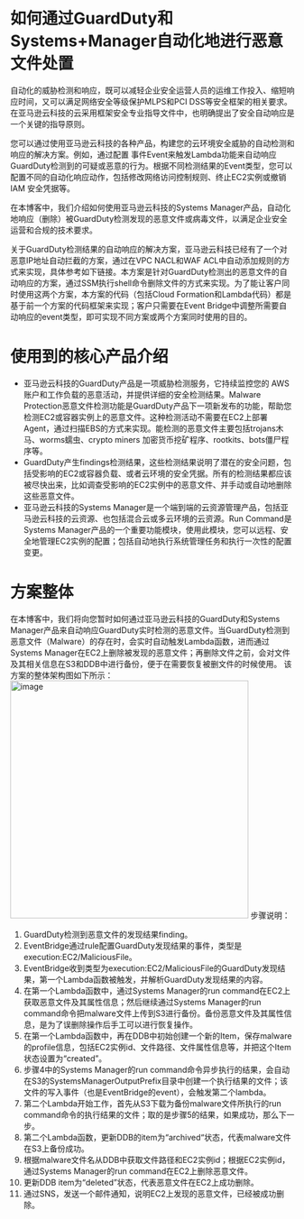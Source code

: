 # 如何通过GuardDuty和Systems+Manager自动化地进行恶意文件处置
自动化的威胁检测和响应，既可以减轻企业安全运营人员的运维工作投入、缩短响应时间，又可以满足网络安全等级保护MLPS和PCI DSS等安全框架的相关要求。在亚马逊云科技的云采用框架安全专业指导文件中，也明确提出了安全自动响应是一个关键的指导原则。

您可以通过使用亚马逊云科技的各种产品，构建您的云环境安全威胁的自动检测和响应的解决方案。例如，通过配置 事件Event来触发Lambda功能来自动响应GuardDuty检测到的可疑或恶意的行为。根据不同检测结果的Event类型，您可以配置不同的自动化响应动作，包括修改网络访问控制规则、终止EC2实例或撤销IAM 安全凭据等。

在本博客中，我们介绍如何使用亚马逊云科技的Systems Manager产品，自动化地响应（删除）被GuardDuty检测发现的恶意文件或病毒文件，以满足企业安全运营和合规的技术要求。

关于GuardDuty检测结果的自动响应的解决方案，亚马逊云科技已经有了一个对恶意IP地址自动拦截的方案，通过在VPC NACL和WAF ACL中自动添加规则的方式来实现，具体参考如下链接。本方案是针对GuardDuty检测出的恶意文件的自动响应的方案，通过SSM执行shell命令删除文件的方式来实现。为了能让客户同时使用这两个方案，本方案的代码（包括Cloud Formation和Lambda代码）都是基于前一个方案的代码框架来实现；客户只需要在Event Bridge中调整所需要自动响应的event类型，即可实现不同方案或两个方案同时使用的目的。

# 使用到的核心产品介绍
* 亚马逊云科技的GuardDuty产品是一项威胁检测服务，它持续监控您的 AWS 账户和工作负载的恶意活动，并提供详细的安全检测结果。Malware Protection恶意文件检测功能是GuardDuty产品下一项新发布的功能，帮助您检测EC2或容器实例上的恶意文件。这种检测活动不需要在EC2上部署Agent，通过扫描EBS的方式来实现。能检测的恶意文件主要包括trojans木马、worms蠕虫、crypto miners 加密货币挖矿程序、rootkits、bots僵尸程序等。
* GuardDuty产生findings检测结果，这些检测结果说明了潜在的安全问题，包括受影响的EC2或容器负载、或者云环境的安全凭据。所有的检测结果都应该被尽快出来，比如调查受影响的EC2实例中的恶意文件、并手动或自动地删除这些恶意文件。
* 亚马逊云科技的Systems Manager是一个端到端的云资源管理产品，包括亚马逊云科技的云资源、也包括混合云或多云环境的云资源。Run Command是Systems Manager产品的一个重要功能模块，使用此模块，您可以远程、安全地管理EC2实例的配置；包括自动地执行系统管理任务和执行一次性的配置变更。

# 方案整体
在本博客中，我们将向您暂时如何通过亚马逊云科技的GuardDuty和Systems Manager产品来自动响应GuardDuty实时检测的恶意文件。当GuardDuty检测到恶意文件（Malware）的存在时，会实时自动触发Lambda函数，进而通过Systems Manager在EC2上删除被发现的恶意文件；再删除文件之前，会对文件及其相关信息在S3和DDB中进行备份，便于在需要恢复被删文件的时候使用。
该方案的整体架构图如下所示：
<img width="422" alt="image" src="https://github.com/HanqingAWS/amazon-guardduty-waf-acl-ssm/assets/39818196/695f57ab-cc27-440a-ab67-2e27bd618772">
步骤说明：
1. GuardDuty检测到恶意文件的发现结果finding。
2. EventBridge通过rule配置GuardDuty发现结果的事件，类型是execution:EC2/MaliciousFile。
3. EventBridge收到类型为execution:EC2/MaliciousFile的GuardDuty发现结果，第一个Lambda函数被触发，并解析GuardDuty发现结果的内容。
4. 在第一个Lambda函数中，通过Systems Manager的run command在EC2上获取恶意文件及其属性信息；然后继续通过Systems Manager的run command命令把malware文件上传到S3进行备份。备份恶意文件及其属性信息，是为了误删除操作后手工可以进行恢复操作。
5. 在第一个Lambda函数中，再在DDB中初始创建一个新的Item，保存malware的profile信息，包括EC2实例id、文件路径、文件属性信息等，并把这个Item状态设置为“created”。
6. 步骤4中的Systems Manager的run command命令异步执行的结果，会自动在S3的SystemsManagerOutputPrefix目录中创建一个执行结果的文件；该文件的写入事件（也是EventBridge的event），会触发第二个lambda。
7. 第二个Lambda开始工作，首先从S3下载为备份malware文件所执行的run command命令的执行结果的文件；取的是步骤5的结果，如果成功，那么下一步。
8. 第二个Lambda函数，更新DDB的item为“archived“状态，代表malware文件在S3上备份成功。
9. 根据malware文件名从DDB中获取文件路径和EC2实例id；根据EC2实例id，通过Systems Manager的run command在EC2上删除恶意文件。
10. 更新DDB item为“deleted”状态，代表恶意文件在EC2上成功删除。
11. 通过SNS，发送一个邮件通知，说明EC2上发现的恶意文件，已经被成功删除。
